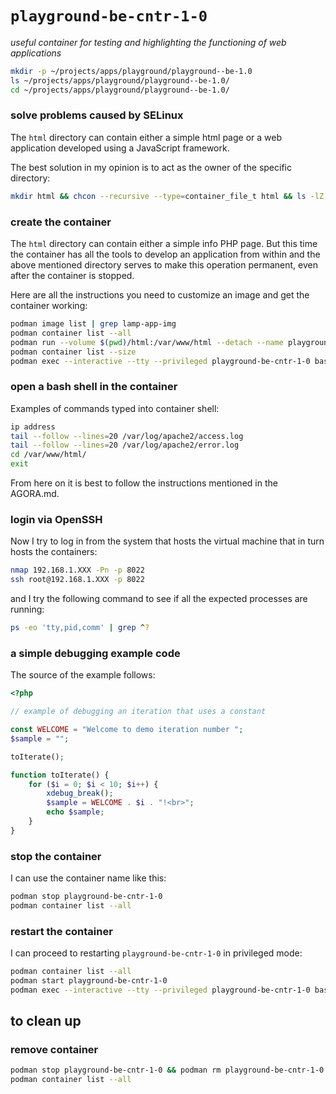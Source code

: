 # `playground-be-cntr-1-0`

*useful container for testing and highlighting the functioning of web applications*

```bash
mkdir -p ~/projects/apps/playground/playground--be-1.0
ls ~/projects/apps/playground/playground--be-1.0/
cd ~/projects/apps/playground/playground--be-1.0/
```

### solve problems caused by SELinux

The `html` directory can contain either a simple html page or a web application developed using a JavaScript framework.

The best solution in my opinion is to act as the owner of the specific directory:

```bash
mkdir html && chcon --recursive --type=container_file_t html && ls -lZ
```

### create the container

The `html` directory can contain either a simple info PHP page. But this time the container has all the tools to develop an application from within and the above mentioned directory serves to make this operation permanent, even after the container is stopped.

Here are all the instructions you need to customize an image and get the container working:

```bash
podman image list | grep lamp-app-img
podman container list --all
podman run --volume $(pwd)/html:/var/www/html --detach --name playground-be-cntr-1-0 --publish 8022:22 --publish 8080:80 --publish 8443:443 --publish 9003:9003 --pull=never lamp-app-img:1.2
podman container list --size
podman exec --interactive --tty --privileged playground-be-cntr-1-0 bash
```

### open a bash shell in the container

Examples of commands typed into container shell:

```bash
ip address
tail --follow --lines=20 /var/log/apache2/access.log
tail --follow --lines=20 /var/log/apache2/error.log
cd /var/www/html/
exit
```

From here on it is best to follow the instructions mentioned in the AGORA.md.

### login via OpenSSH

Now I try to log in from the system that hosts the virtual machine that in turn hosts the containers:

```bash
nmap 192.168.1.XXX -Pn -p 8022
ssh root@192.168.1.XXX -p 8022
```

and I try the following command to see if all the expected processes are running:

```bash
ps -eo 'tty,pid,comm' | grep ^?
```

### a simple debugging example code

The source of the example follows:

```php
<?php

// example of debugging an iteration that uses a constant

const WELCOME = "Welcome to demo iteration number ";
$sample = "";

toIterate();

function toIterate() {
    for ($i = 0; $i < 10; $i++) {
        xdebug_break();
        $sample = WELCOME . $i . "!<br>";
        echo $sample;
    }
}
```

### stop the container

I can use the container name like this:

```bash
podman stop playground-be-cntr-1-0
podman container list --all
```

### restart the container

I can proceed to restarting `playground-be-cntr-1-0` in privileged mode:

```bash
podman container list --all
podman start playground-be-cntr-1-0
podman exec --interactive --tty --privileged playground-be-cntr-1-0 bash
```

## to clean up

### remove container

```bash
podman stop playground-be-cntr-1-0 && podman rm playground-be-cntr-1-0
podman container list --all
```
